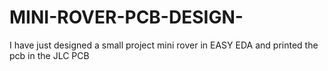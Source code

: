 # MINI-ROVER-PCB-DESIGN-
I have just designed a small project mini rover in EASY EDA and printed the pcb in the JLC PCB 
